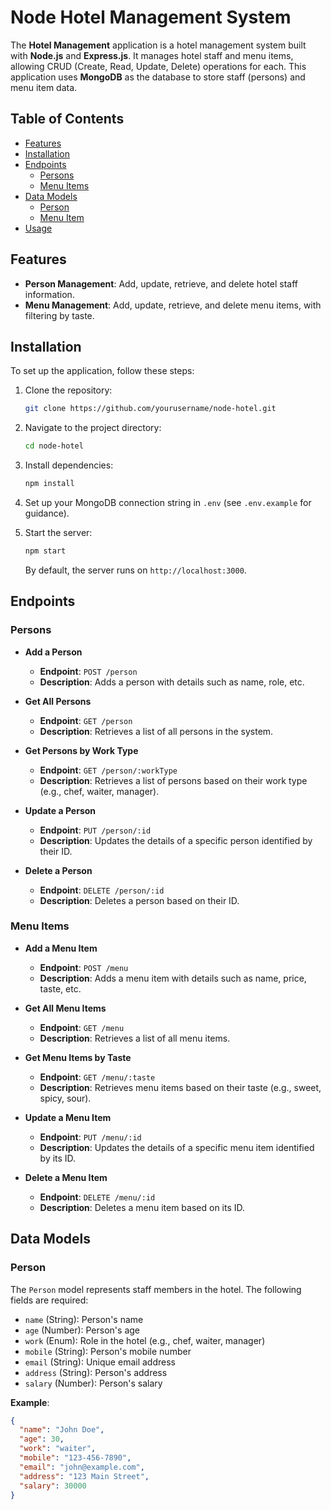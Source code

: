 # Node Hotel Management System

The **Hotel Management** application is a hotel management system built with **Node.js** and **Express.js**. It manages hotel staff and menu items, allowing CRUD (Create, Read, Update, Delete) operations for each. This application uses **MongoDB** as the database to store staff (persons) and menu item data.

## Table of Contents

- [Features](#features)
- [Installation](#installation)
- [Endpoints](#endpoints)
  - [Persons](#persons)
  - [Menu Items](#menu-items)
- [Data Models](#data-models)
  - [Person](#person)
  - [Menu Item](#menu-item)
- [Usage](#usage)

## Features

- **Person Management**: Add, update, retrieve, and delete hotel staff information.
- **Menu Management**: Add, update, retrieve, and delete menu items, with filtering by taste.

## Installation

To set up the application, follow these steps:

1. Clone the repository:
    ```bash
    git clone https://github.com/yourusername/node-hotel.git
    ```
2. Navigate to the project directory:
    ```bash
    cd node-hotel
    ```
3. Install dependencies:
    ```bash
    npm install
    ```
4. Set up your MongoDB connection string in `.env` (see `.env.example` for guidance).

5. Start the server:
    ```bash
    npm start
    ```
   By default, the server runs on `http://localhost:3000`.

## Endpoints

### Persons

- **Add a Person**  
  - **Endpoint**: `POST /person`
  - **Description**: Adds a person with details such as name, role, etc.

- **Get All Persons**  
  - **Endpoint**: `GET /person`
  - **Description**: Retrieves a list of all persons in the system.

- **Get Persons by Work Type**  
  - **Endpoint**: `GET /person/:workType`
  - **Description**: Retrieves a list of persons based on their work type (e.g., chef, waiter, manager).

- **Update a Person**  
  - **Endpoint**: `PUT /person/:id`
  - **Description**: Updates the details of a specific person identified by their ID.

- **Delete a Person**  
  - **Endpoint**: `DELETE /person/:id`
  - **Description**: Deletes a person based on their ID.

### Menu Items

- **Add a Menu Item**  
  - **Endpoint**: `POST /menu`
  - **Description**: Adds a menu item with details such as name, price, taste, etc.

- **Get All Menu Items**  
  - **Endpoint**: `GET /menu`
  - **Description**: Retrieves a list of all menu items.

- **Get Menu Items by Taste**  
  - **Endpoint**: `GET /menu/:taste`
  - **Description**: Retrieves menu items based on their taste (e.g., sweet, spicy, sour).

- **Update a Menu Item**  
  - **Endpoint**: `PUT /menu/:id`
  - **Description**: Updates the details of a specific menu item identified by its ID.

- **Delete a Menu Item**  
  - **Endpoint**: `DELETE /menu/:id`
  - **Description**: Deletes a menu item based on its ID.

## Data Models

### Person

The `Person` model represents staff members in the hotel. The following fields are required:

- `name` (String): Person's name
- `age` (Number): Person's age
- `work` (Enum): Role in the hotel (e.g., chef, waiter, manager)
- `mobile` (String): Person's mobile number
- `email` (String): Unique email address
- `address` (String): Person's address
- `salary` (Number): Person's salary

**Example**:
```json
{
  "name": "John Doe",
  "age": 30,
  "work": "waiter",
  "mobile": "123-456-7890",
  "email": "john@example.com",
  "address": "123 Main Street",
  "salary": 30000
}
